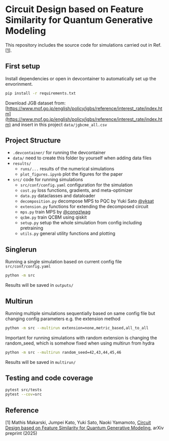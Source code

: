 # Circuit Design based on Feature Similarity for Quantum Generative Modeling
This repository includes the source code for simulations carried out in Ref. [[1](#reference)].

## First setup

Install dependencies or open in devcontainer to automatically set up the envorinment.

```sh
pip install -r requirements.txt
```

Download JGB dataset from: [https://www.mof.go.jp/english/policy/jgbs/reference/interest_rate/index.htm](https://www.mof.go.jp/english/policy/jgbs/reference/interest_rate/index.htm) and insert in this project `data/jgbcme_all.csv`

## Project Structure

- `.devcontainer/` for running the devcontainer
- `data/` need to create this folder by yourself when adding data files
- `results/`
    - `runs/...` results of the numerical simulations 
    - `plot_figures.ipynb` plot the figures for the paper 
- `src/` code for running simulations
    - `src/conf/config.yaml` configuration for the simulation
    - `cost.py` loss functions, gradients, and meta-optimizer
    - `data.py` dataclasses and dataloader
    - `decomposition.py` decompose MPS to PQC by Yuki Sato [@yksat](https://github.com/yksat)
    - `extension.py` functions for extending the decomposed circuit
    - `mps.py` train MPS by [@congzlwag](https://github.com/congzlwag)
    - `qcbm.py` train QCBM using qiskit
    - `setup.py` setup the whole simulation from config including pretraining
    - `utils.py` general utility functions and plotting

## Singlerun
Running a single simulation based on current config file `src/conf/config.yaml`
```sh
python -m src
```
Results will be saved in `outputs/`

## Multirun
Running multiple simulations sequentially based on same config file but changing config parameters e.g. the extension method
```sh
python -m src --multirun extension=none,metric_based,all_to_all
```
Important for running simulations with random extension is changing the random_seed, which is somehow fixed when using multirun from hydra
```sh
python -m src --multirun random_seed=42,43,44,45,46
```
Results will be saved in `multirun/`

## Testing and code coverage
```sh
pytest src/tests
pytest --cov=src
```

## Reference

[1] Mathis Makarski, Jumpei Kato, Yuki Sato, Naoki Yamamoto, [Circuit Design based on Feature Similarity for Quantum Generative Modeling](https://doi.org/10.48550/arXiv.2503.11983), arXiv preprint (2025)